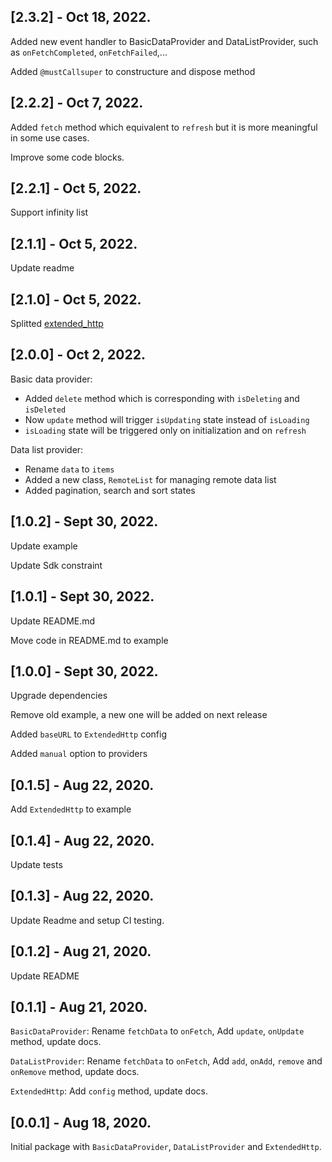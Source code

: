 ## [2.3.2] - Oct 18, 2022.

Added new event handler to BasicDataProvider and DataListProvider, such as `onFetchCompleted`, `onFetchFailed`,...

Added `@mustCallsuper` to constructure and dispose method

## [2.2.2] - Oct 7, 2022.

Added `fetch` method which equivalent to `refresh` but it is more meaningful in some use cases.

Improve some code blocks.

## [2.2.1] - Oct 5, 2022.

Support infinity list

## [2.1.1] - Oct 5, 2022.

Update readme

## [2.1.0] - Oct 5, 2022.

Splitted [extended_http](https://pub.dev/packages/extended_http)

## [2.0.0] - Oct 2, 2022.

Basic data provider:

- Added `delete` method which is corresponding with `isDeleting` and `isDeleted`
- Now `update` method will trigger `isUpdating` state instead of `isLoading`
- `isLoading` state will be triggered only on initialization and on `refresh`

Data list provider:

- Rename `data` to `items`
- Added a new class, `RemoteList` for managing remote data list
- Added pagination, search and sort states

## [1.0.2] - Sept 30, 2022.

Update example

Update Sdk constraint

## [1.0.1] - Sept 30, 2022.

Update README.md

Move code in README.md to example

## [1.0.0] - Sept 30, 2022.

Upgrade dependencies

Remove old example, a new one will be added on next release

Added `baseURL` to `ExtendedHttp` config

Added `manual` option to providers

## [0.1.5] - Aug 22, 2020.

Add `ExtendedHttp` to example

## [0.1.4] - Aug 22, 2020.

Update tests

## [0.1.3] - Aug 22, 2020.

Update Readme and setup CI testing.

## [0.1.2] - Aug 21, 2020.

Update README

## [0.1.1] - Aug 21, 2020.

`BasicDataProvider`: Rename `fetchData` to `onFetch`, Add `update`, `onUpdate` method, update docs.

`DataListProvider`: Rename `fetchData` to `onFetch`, Add `add`, `onAdd`, `remove` and `onRemove` method, update docs.

`ExtendedHttp`: Add `config` method, update docs.

## [0.0.1] - Aug 18, 2020.

Initial package with `BasicDataProvider`, `DataListProvider` and `ExtendedHttp`.
